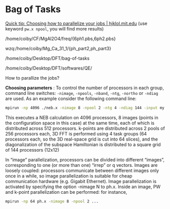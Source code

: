 # Bag of Tasks

[Quick tip: Choosing how to parallelize your jobs | hjklol.mit.edu](http://hjklol.mit.edu/content/quick-tip-choosing-how-parallelize-your-jobs) (use keyword `pw.x npool`, you will find more results)

/home/coiby/CF/MgAl2O4/freq/{6ph1.pbs,6ph2.pbs}

wzq:/home/coiby/Mg_Ca_31_1/{ph_part2,ph_part3}

/home/coiby/Desktop/DFT/bag-of-tasks

/home/coiby/Desktop/DFT/softwares/QE/

How to parallize the jobs?

**Choosing parameters** : To control the number of processors in each group, command line switches: `-nimage`, `-npools`, `-nband`, `-ntg`, `-northo` or `-ndiag` are used. As an example consider the following command line:
```bash
mpirun -np 4096 ./neb.x -nimage 8 -npool 2 -ntg 4 -ndiag 144 -input my.input
```
This executes a NEB calculation on 4096 processors, 8 images (points in the configuration space in this case) at the same time, each of which is distributed across 512 processors. k-points are distributed across 2 pools of 256 processors each, 3D FFT is performed using 4 task groups (64 processors each, so the 3D real-space grid is cut into 64 slices), and the diagonalization of the subspace Hamiltonian is distributed to a square grid of 144 processors (12x12)


In “image” parallelization, processors can be divided into different “images”, corresponding to one (or more than one) “irrep” or q vectors. Images are loosely coupled: processors communicate between different images only once in a while, so image parallelization is suitable for cheap communication hardware (e.g. Gigabit Ethernet). Image parallelization is activated by specifying the option -nimage N to ph.x. Inside an image, PW and k-point parallelization can be performed: for instance,
```bash
mpirun -np 64 ph.x -nimage 8 -npool 2 ...
```
